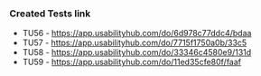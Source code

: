 ### Created Tests link
* TU56 - https://app.usabilityhub.com/do/6d978c77ddc4/bdaa
* TU57 - https://app.usabilityhub.com/do/7715f1750a0b/33c5
* TU58 - https://app.usabilityhub.com/do/33346c4580e9/131d
* TU59 - https://app.usabilityhub.com/do/11ed35cfe80f/faaf
